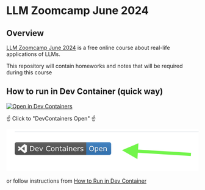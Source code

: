 # LLM Zoomcamp June 2024

## Overview 

[LLM Zoomcamp June 2024](https://github.com/DataTalksClub/llm-zoomcamp) is a free online course about real-life applications of LLMs.

This repository will contain homeworks and notes that will be required during this course

## How to run in Dev Container (quick way)

[![Open in Dev Containers](https://img.shields.io/static/v1?label=Dev%20Containers&message=Open&color=blue&logo=visualstudiocode)](https://vscode.dev/redirect?url=vscode://ms-vscode-remote.remote-containers/cloneInVolume?url=https://github.com/CroixANI/llm-zoomcamp-2024-06)

☝️ Click to "DevContainers Open" ☝️

![Run in Dev Container](./images/01-run-in-dev-container.png)

or follow instructions from [How to Run in Dev Container](./how-to/1-How-To-Run-Dev-Container.md)